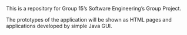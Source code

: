 This is a repository for Group 15’s Software Engineering’s Group Project.
 
 
The prototypes of the application will be shown as HTML pages and applications developed by simple Java GUI.
